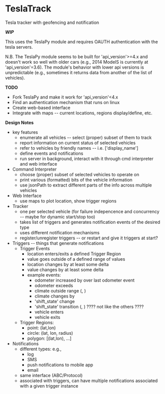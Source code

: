 # TeslaTrack
Tesla tracker with geofencing and notification

***WIP***

This uses the TeslaPy module and requires OAUTH authentication with the tesla servers.

N.B. The TeslaPy module seems to be built for 'api_version'>=4.x and doesn't work so well with older cars (e.g., 2014 ModelS is currently at 'api_version'=3.6).  The module's behavior with lower api versions is unpredictable (e.g., sometimes it returns data from another of the list of vehicles).

**TODO**
* Fork TeslaPy and make it work for 'api_version'<4.x
* Find an authentication mechanism that runs on linux
* Create web-based interface
* Integrate with maps -- current locations, regions display/define, etc.

**Design Notes**
* key features
  - enumerate all vehicles -- select (proper) subset of them to track
  - report information on current status of selected vehicles
  - refer to vehicles by friendly names -- i.e. <Vehicle>['display_name']
  - define events and notifications
  - run server in background, interact with it through cmd interpreter and web interface
* Command Interpreter
  - choose (proper) subset of selected vehicles to operate on
  - print various (formatted) bits of the vehicle information
  - use jsonPath to extract different parts of the info across multiple vehicles
* Web Interface
  - use maps to plot location, show trigger regions
* Tracker
  - one per selected vehicle (for failure indepencence and concurrency -- maybe for dynamic start/stop too)
  - takes list of triggers and generates notification events of the desired type
  - uses different notification mechanisms
  - register/unregister triggers -- or restart and give it triggers at start?
* Triggers -- things that generate notifications
  - Trigger Events
    * location enters/exits a defined Trigger Region
    * value goes outside of a defined range of values
    * location changes by at least some delta
    * value changes by at least some delta
    * example events:
      - odometer increased by <delta> over last odometer event
      - odometer exceeds <value>
      - climate outside range (<minTemp>, <maxTemp>)
      - climate changes by <deltaValue>
      - 'shift_state' change
      - 'shift_state' transition (<fromState>, <toState>) ???? not like the others ????
      - vehicle enters <region>
      - vehicle exits <region>
  - Trigger Regions:
    * point: (lat,lon)
    * circle: (lat, lon, radius)
    * polygon: [(lat,lon), ...]
* Notifications
  - different types: e.g.,
    * log
    * SMS
    * push notifications to mobile app
    * email
  - same interface (ABC/Protocol)
  - associated with triggers, can have multiple notifications associated with a given trigger instance
